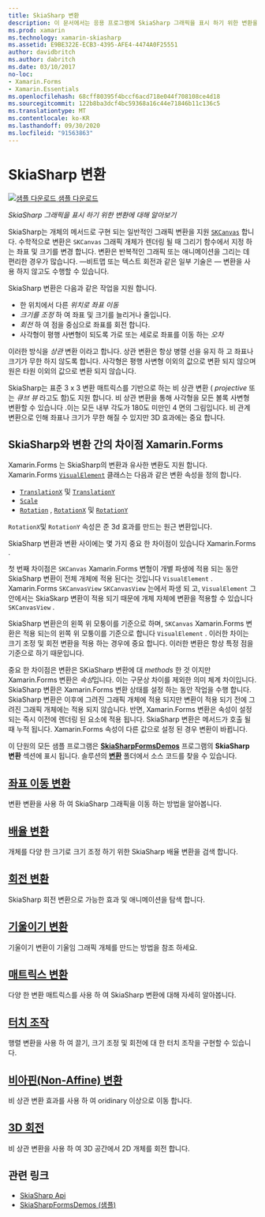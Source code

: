 ```yaml
---
title: SkiaSharp 변환
description: 이 문서에서는 응용 프로그램에 SkiaSharp 그래픽을 표시 하기 위한 변환을 알아보고 Xamarin.Forms 샘플 코드를 사용 하 여이를 보여 줍니다.
ms.prod: xamarin
ms.technology: xamarin-skiasharp
ms.assetid: E9BE322E-ECB3-4395-AFE4-4474A0F25551
author: davidbritch
ms.author: dabritch
ms.date: 03/10/2017
no-loc:
- Xamarin.Forms
- Xamarin.Essentials
ms.openlocfilehash: 68cff80395f4bccf6acd718e044f708108ce4d18
ms.sourcegitcommit: 122b8ba3dcf4bc59368a16c44e71846b11c136c5
ms.translationtype: MT
ms.contentlocale: ko-KR
ms.lasthandoff: 09/30/2020
ms.locfileid: "91563863"
---
```

# <a name="skiasharp-transforms"></a>SkiaSharp 변환

[![샘플 다운로드](~/media/shared/download.png) 샘플 다운로드](https://docs.microsoft.com/samples/xamarin/xamarin-forms-samples/skiasharpforms-demos)

_SkiaSharp 그래픽을 표시 하기 위한 변환에 대해 알아보기_

SkiaSharp는 개체의 메서드로 구현 되는 일반적인 그래픽 변환을 지원 [`SKCanvas`](xref:SkiaSharp.SKCanvas) 합니다. 수학적으로 변환은 `SKCanvas` 그래픽 개체가 렌더링 될 때 그리기 함수에서 지정 하는 좌표 및 크기를 변경 합니다. 변환은 반복적인 그래픽 또는 애니메이션을 그리는 데 편리한 경우가 많습니다. &mdash;비트맵 또는 텍스트 회전과 같은 일부 기술은 &mdash; 변환을 사용 하지 않고도 수행할 수 있습니다.

SkiaSharp 변환은 다음과 같은 작업을 지원 합니다.

- 한 위치에서 다른 *위치로 좌표 이동*
- *크기를 조정* 하 여 좌표 및 크기를 늘리거나 줄입니다.
- *회전* 하 여 점을 중심으로 좌표를 회전 합니다.
- 사각형이 평행 사변형이 되도록 가로 또는 세로로 좌표를 이동 하는 *오차*

이러한 방식을 *상관* 변환 이라고 합니다. 상관 변환은 항상 병렬 선을 유지 하 고 좌표나 크기가 무한 하지 않도록 합니다. 사각형은 평행 사변형 이외의 값으로 변환 되지 않으며 원은 타원 이외의 값으로 변환 되지 않습니다.

SkiaSharp는 표준 3 x 3 변환 매트릭스를 기반으로 하는 비 상관 변환 ( *projective* 또는 *큐브 뷰* 라고도 함)도 지원 합니다. 비 상관 변환을 통해 사각형을 모든 볼록 사변형 변환할 수 있습니다 .이는 모든 내부 각도가 180도 미만인 4 면의 그림입니다. 비 관계 변환으로 인해 좌표나 크기가 무한 해질 수 있지만 3D 효과에는 중요 합니다.

## <a name="differences-between-skiasharp-and-no-locxamarinforms-transforms"></a>SkiaSharp와 변환 간의 차이점 Xamarin.Forms

Xamarin.Forms 는 SkiaSharp의 변환과 유사한 변환도 지원 합니다. Xamarin.Forms [`VisualElement`](xref:Xamarin.Forms.VisualElement) 클래스는 다음과 같은 변환 속성을 정의 합니다.

- [`TranslationX`](xref:Xamarin.Forms.VisualElement.TranslationX) 및 [`TranslationY`](xref:Xamarin.Forms.VisualElement.TranslationY)
- [`Scale`](xref:Xamarin.Forms.VisualElement.Scale)
- [`Rotation`](xref:Xamarin.Forms.VisualElement.Rotation) , [`RotationX`](xref:Xamarin.Forms.VisualElement.RotationX) 및 [`RotationY`](xref:Xamarin.Forms.VisualElement.RotationY)

`RotationX`및 `RotationY` 속성은 준 3d 효과를 만드는 원근 변환입니다.

SkiaSharp 변환과 변환 사이에는 몇 가지 중요 한 차이점이 있습니다 Xamarin.Forms .

첫 번째 차이점은 `SKCanvas` Xamarin.Forms 변형이 개별 파생에 적용 되는 동안 SkiaSharp 변환이 전체 개체에 적용 된다는 것입니다 `VisualElement` . Xamarin.Forms `SKCanvasView` `SKCanvasView` 는에서 파생 되 고, `VisualElement` 그 안에서는 SkiaSkarp 변환이 적용 되기 때문에 개체 자체에 변환을 적용할 수 있습니다 `SKCanvasView` .

SkiaSharp 변환은의 왼쪽 위 모퉁이를 기준으로 하며, `SKCanvas` Xamarin.Forms 변환은 적용 되는의 왼쪽 위 모퉁이를 기준으로 합니다 `VisualElement` . 이러한 차이는 크기 조정 및 회전 변환을 적용 하는 경우에 중요 합니다. 이러한 변환은 항상 특정 점을 기준으로 하기 때문입니다.

중요 한 차이점은 변환은 SKiaSharp 변환에 대 *methods* 한 것 이지만 Xamarin.Forms 변환은 *속성*입니다. 이는 구문상 차이를 제외한 의미 체계 차이입니다. SkiaSharp 변환은 Xamarin.Forms 변환 상태를 설정 하는 동안 작업을 수행 합니다. SkiaSharp 변환은 이후에 그려진 그래픽 개체에 적용 되지만 변환이 적용 되기 전에 그려진 그래픽 개체에는 적용 되지 않습니다. 반면, Xamarin.Forms 변환은 속성이 설정 되는 즉시 이전에 렌더링 된 요소에 적용 됩니다. SkiaSharp 변환은 메서드가 호출 될 때 누적 됩니다. Xamarin.Forms 속성이 다른 값으로 설정 된 경우 변환이 바뀝니다.

이 단원의 모든 샘플 프로그램은 [**SkiaSharpFormsDemos**](/samples/xamarin/xamarin-forms-samples/skiasharpforms-demos) 프로그램의 **SkiaSharp 변환** 섹션에 표시 됩니다. 솔루션의 [**변환**](https://github.com/xamarin/xamarin-forms-samples/tree/master/SkiaSharpForms/Demos/Demos/SkiaSharpFormsDemos/Transforms) 폴더에서 소스 코드를 찾을 수 있습니다.

## <a name="the-translate-transform"></a>[좌표 이동 변환](translate.md)

변환 변환을 사용 하 여 SkiaSharp 그래픽을 이동 하는 방법을 알아봅니다.

## <a name="the-scale-transform"></a>[배율 변환](scale.md)

개체를 다양 한 크기로 크기 조정 하기 위한 SkiaSharp 배율 변환을 검색 합니다.

## <a name="the-rotate-transform"></a>[회전 변환](rotate.md)

SkiaSharp 회전 변환으로 가능한 효과 및 애니메이션을 탐색 합니다.

## <a name="the-skew-transform"></a>[기울이기 변환](skew.md)

기울이기 변환이 기울임 그래픽 개체를 만드는 방법을 참조 하세요.

## <a name="matrix-transforms"></a>[매트릭스 변환](matrix.md)

다양 한 변환 매트릭스를 사용 하 여 SkiaSharp 변환에 대해 자세히 알아봅니다.

## <a name="touch-manipulations"></a>[터치 조작](touch.md)

행렬 변환을 사용 하 여 끌기, 크기 조정 및 회전에 대 한 터치 조작을 구현할 수 있습니다.

## <a name="non-affine-transforms"></a>[비아핀(Non-Affine) 변환](non-affine.md)

비 상관 변환 효과를 사용 하 여 oridinary 이상으로 이동 합니다.

## <a name="3d-rotation"></a>[3D 회전](3d-rotation.md)

비 상관 변환을 사용 하 여 3D 공간에서 2D 개체를 회전 합니다.

## <a name="related-links"></a>관련 링크

- [SkiaSharp Api](/dotnet/api/skiasharp)
- [SkiaSharpFormsDemos (샘플)](/samples/xamarin/xamarin-forms-samples/skiasharpforms-demos)